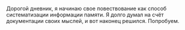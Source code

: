 Дорогой дневник, я начинаю свое повествование как способ систематизации информации памяти. Я долго думал на счёт документации своих мыслей, и вот наконец решился. Попробуем. 